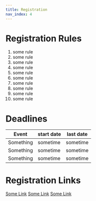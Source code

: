 ```yaml
---
title: Registration
nav_index: 4
---
```


# Registration Rules

1. some rule
2. some rule
3. some rule
4. some rule
5. some rule
6. some rule
7. some rule
8. some rule
9. some rule
10. some rule

# Deadlines

| Event     | start date | last date |
| --------- | ---------- | --------- |
| Something | sometime   | sometime  |
| Something | sometime   | sometime  |
| Something | sometime   | sometime  |

# Registration Links

[Some Link](#)
[Some Link](#)
[Some Link](#)
